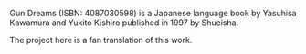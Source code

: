 Gun Dreams (ISBN: 4087030598) is a Japanese language book by Yasuhisa Kawamura and Yukito Kishiro published in 1997 by Shueisha.

The project here is a fan translation of this work.
